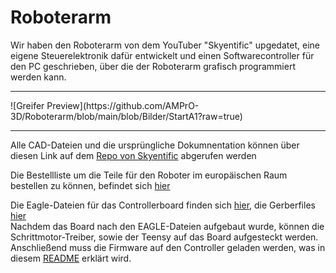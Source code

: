 
# Roboterarm

Wir haben den Roboterarm von dem YouTuber "Skyentific" upgedatet, eine eigene Steuerelektronik dafür entwickelt und einen Softwarecontroller für den PC geschrieben, über die der Roboterarm grafisch programmiert werden kann.
<hr>
![Greifer Preview](https://github.com/AMPrO-3D/Roboterarm/blob/main/blob/Bilder/StartA1?raw=true)





<hr>

Alle CAD-Dateien und die ursprüngliche Dokumnentation können über diesen Link auf dem [Repo von Skyentific](https://github.com/SkyentificGit/SmallRobotArm) abgerufen werden
<br>

Die Bestellliste um die Teile für den Roboter im europäischen Raum bestellen zu können, befindet sich [hier](/Warenkorb)
<br>

Die Eagle-Dateien für das Controllerboard finden sich [hier](/Elektronik/Eagle), die Gerberfiles [hier](/Elektronik/Gerber)
<br>
Nachdem das Board nach den EAGLE-Dateien aufgebaut wurde, können die Schrittmotor-Treiber, sowie der Teensy auf das Board aufgesteckt werden.
<br>
Anschließend muss die Firmware auf den Controller geladen werden, was in diesem [README](/Firmware) erklärt wird.


